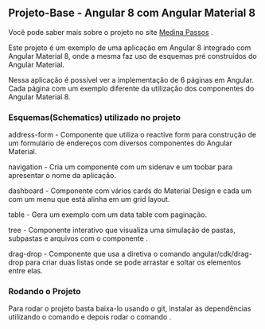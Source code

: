 ## Projeto-Base - Angular 8 com Angular Material 8

Você pode saber mais sobre o projeto no site [Medina Passos](http://medinapassos.com.br/pages/angular-material.html) .

Este projeto é um exemplo de uma aplicação em Angular 8 integrado com Angular Material 8, onde a mesma faz uso de esquemas pré construídos do Angular Material.

Nessa aplicação é possível ver a implementação de 6 páginas em Angular. Cada página com um exemplo diferente da utilização dos componentes do Angular Material 8.

### Esquemas(Schematics) utilizado no projeto

address-form - Componente que utiliza o reactive form para construção de um formulário de endereços com diversos componentes do Angular Material.

navigation - Cria um componente com um sidenav e um toobar para apresentar o nome da aplicação.

dashboard - Componente com vários cards do Material Design e cada um com um menu que está alinha em um grid layout.

table - Gera um exemplo com um data table com paginação.

tree - Componente interativo que visualiza uma simulação de pastas, subpastas e arquivos com o componente <mat-tree>.
  
drag-drop - Componente que usa a diretiva o comando angular/cdk/drag-drop para criar duas listas onde se pode arrastar e soltar os elementos entre elas.

### Rodando o Projeto

Para rodar o projeto basta baixa-lo usando o git, instalar as dependências utilizando o comando <npm install> e depois rodar o comando <ng serve>.
